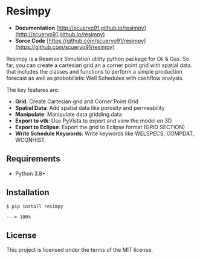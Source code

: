# Resimpy

+ **Documentation** [http://scuervo91.github.io/resimpy](http://scuervo91.github.io/resimpy)
+ **Sorce Code** [https://github.com/scuervo91/resimpy](https://github.com/scuervo91/resimpy)

Resimpy is a Reservoir Simulation utility python package for Oil & Gas. So far, you can create a cartesian grid an a corner point grid with spatial data. that includes the classes and functions to perform a simple production forecast as well as probabilistic Well Schedules with cashflow analysis.  

The key features are:

+ **Grid**: Create Cartesian grid and Corner Point Grid
+ **Spatial Data**: Add spatial data like porosity and permeability 
+ **Manipulate**: Manipulate data gridding data
+ **Export to vtk**: Use PyVista to export and view the model en 3D
+ **Export to Eclipse**: Export the grid to Eclipse format (GRID SECTION)
+ **Write Schedule Keywords**: Write keywords like WELSPECS, COMPDAT, WCONHIST, 


## Requirements

+ Python 3.8+ 


## Installation


```console
$ pip install resimpy

---> 100%
```


## License

This project is licensed under the terms of the MIT license.